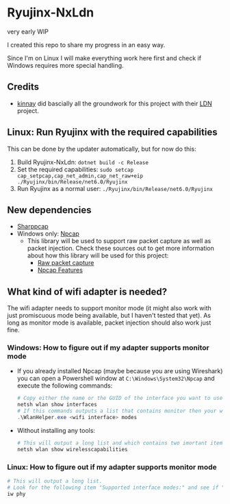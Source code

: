 # Ryujinx-NxLdn

very early WIP

I created this repo to share my progress in an easy way.

Since I'm on Linux I will make everything work here first and check if Windows requires more special handling.

## Credits

- [kinnay](https://github.com/kinnay) did bascially all the groundwork for this project with their [LDN](https://github.com/kinnay/LDN) project.

## Linux: Run Ryujinx with the required capabilities

This can be done by the updater automatically, but for now do this:

1. Build Ryujinx-NxLdn: `dotnet build -c Release`
2. Set the required capabilities: `sudo setcap cap_setpcap,cap_net_admin,cap_net_raw+eip ./Ryujinx/bin/Release/net6.0/Ryujinx`
3. Run Ryujinx as a normal user: `./Ryujinx/bin/Release/net6.0/Ryujinx`

## New dependencies

- [Sharppcap](https://github.com/dotpcap/sharppcap)
- Windows only: [Npcap](https://github.com/nmap/npcap)
  - This library will be used to support raw packet capture as well as packet injection. Check these sources out to get more information about how this library will be used for this project:
    - [Raw packet capture](https://npcap.com/guide/npcap-devguide.html#npcap-feature-dot11)
    - [Npcap Features](https://npcap.com/guide/index.html#npcap-features)

## What kind of wifi adapter is needed?

The wifi adapter needs to support monitor mode (it might also work with just promiscuous mode being available, but I haven't tested that yet).
As long as monitor mode is available, packet injection should also work just fine.

### Windows: How to figure out if my adapter supports monitor mode

- If you already installed Npcap (maybe because you are using Wireshark) you can open a Powershell window at `C:\Windows\System32\Npcap` and execute the following commands:

  ```ps1
  # Copy either the name or the GUID of the interface you want to use
  netsh wlan show interfaces
  # If this commands outputs a list that contains monitor then your wifi adapter is supported
  .\WlanHelper.exe <wifi interface> modes
  ```

- Without installing any tools:

  ```ps1
  # This will output a long list and which contains two imortant items: "Promiscuous Mode" and "Monitor Mode"
  netsh wlan show wirelesscapabilities
  ```

### Linux: How to figure out if my adapter supports monitor mode

```sh
# This will output a long list.
# Look for the following item "Supported interface modes:" and see if "monitor" is one of the supported modes.
iw phy
```
